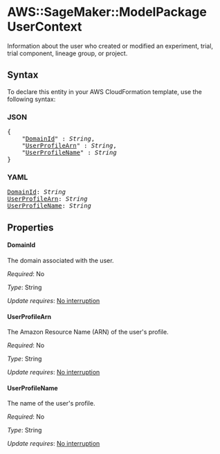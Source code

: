 # AWS::SageMaker::ModelPackage UserContext

Information about the user who created or modified an experiment, trial, trial component, lineage group, or project.

## Syntax

To declare this entity in your AWS CloudFormation template, use the following syntax:

### JSON

<pre>
{
    "<a href="#domainid" title="DomainId">DomainId</a>" : <i>String</i>,
    "<a href="#userprofilearn" title="UserProfileArn">UserProfileArn</a>" : <i>String</i>,
    "<a href="#userprofilename" title="UserProfileName">UserProfileName</a>" : <i>String</i>
}
</pre>

### YAML

<pre>
<a href="#domainid" title="DomainId">DomainId</a>: <i>String</i>
<a href="#userprofilearn" title="UserProfileArn">UserProfileArn</a>: <i>String</i>
<a href="#userprofilename" title="UserProfileName">UserProfileName</a>: <i>String</i>
</pre>

## Properties

#### DomainId

The domain associated with the user.

_Required_: No

_Type_: String

_Update requires_: [No interruption](https://docs.aws.amazon.com/AWSCloudFormation/latest/UserGuide/using-cfn-updating-stacks-update-behaviors.html#update-no-interrupt)

#### UserProfileArn

The Amazon Resource Name (ARN) of the user's profile.

_Required_: No

_Type_: String

_Update requires_: [No interruption](https://docs.aws.amazon.com/AWSCloudFormation/latest/UserGuide/using-cfn-updating-stacks-update-behaviors.html#update-no-interrupt)

#### UserProfileName

The name of the user's profile.

_Required_: No

_Type_: String

_Update requires_: [No interruption](https://docs.aws.amazon.com/AWSCloudFormation/latest/UserGuide/using-cfn-updating-stacks-update-behaviors.html#update-no-interrupt)

